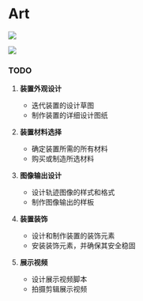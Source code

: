 # Art

![](Art-11262022.jpg)

![](Art-11262022-2.jpg)

### TODO

1. **装置外观设计**
    - 迭代装置的设计草图
    - 制作装置的详细设计图纸
2. **装置材料选择**
    - 确定装置所需的所有材料
    - 购买或制造所选材料

3. **图像输出设计**
    - 设计轨迹图像的样式和格式
    - 制作图像输出的样板
4. **装置装饰**
   - 设计和制作装置的装饰元素
   - 安装装饰元素，并确保其安全稳固
5. **展示视频**
   - 设计展示视频脚本
   - 拍摄剪辑展示视频